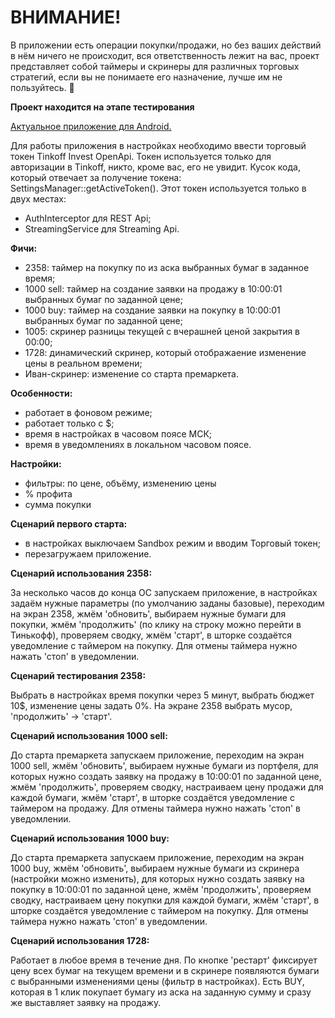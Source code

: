 # ВНИМАНИЕ!
В приложении есть операции покупки/продажи, но без ваших действий в нём ничего не происходит, вся ответственность лежит на вас, 
проект представляет собой таймеры и скринеры для различных торговых стратегий, если вы не понимаете его назначение, лучше им не пользуйтесь. 🙌

**Проект находится на этапе тестирования**

<a href="https://github.com/oostap/2358/releases">Актуальное приложение для Android.</a>

Для работы приложения в настройках необходимо ввести торговый токен Tinkoff Invest OpenApi.
Токен используется только для авторизации в Tinkoff, никто, кроме вас, его не увидит.
Кусок кода, который отвечает за получение токена: SettingsManager::getActiveToken().
Этот токен используется только в двух местах: 
- AuthInterceptor для REST Api;
- StreamingService для Streaming Api.

**Фичи:**
- 2358: таймер на покупку по из аска выбранных бумаг в заданное время;
- 1000 sell: таймер на создание заявки на продажу в 10:00:01 выбранных бумаг по заданной цене;
- 1000 buy: таймер на создание заявки на покупку в 10:00:01 выбранных бумаг по заданной цене;
- 1005: скринер разницы текущей с вчерашней ценой закрытия в 00:00;
- 1728: динамический скринер, который отображаение изменение цены в реальном времени;
- Иван-скринер: изменение со старта премаркета.

**Особенности:**
- работает в фоновом режиме;
- работает только с $;
- время в настройках в часовом поясе МСК;
- время в уведомлениях в локальном часовом поясе.

**Настройки:**
- фильтры: по цене, объёму, изменению цены
- % профита
- сумма покупки

**Сценарий первого старта:**
- в настройках выключаем Sandbox режим и вводим Торговый токен;
- перезагружаем приложение.

**Сценарий использования 2358:**

За несколько часов до конца ОС запускаем приложение, в настройках задаём нужные параметры (по умолчанию заданы базовые),
переходим на экран 2358, жмём 'обновить', выбираем нужные бумаги для покупки, жмём 'продолжить' (по клику на строку можно перейти в Тинькофф),
проверяем сводку, жмём 'старт', в шторке создаётся уведомление с таймером на покупку. Для отмены таймера нужно нажать 'стоп' в уведомлении.

**Сценарий тестирования 2358:**

Выбрать в настройках время покупки через 5 минут, выбрать бюджет 10$, изменение цены задать 0%. На экране 2358 выбрать мусор, 'продолжить' -> 'старт'.

**Сценарий использования 1000 sell:**

До старта премаркета запускаем приложение, переходим на экран 1000 sell, жмём 'обновить', выбираем нужные бумаги из портфеля, для которых нужно создать заявку
на продажу в 10:00:01 по заданной цене, жмём 'продолжить', проверяем сводку, настраиваем цену продажи для каждой бумаги, жмём 'старт',
в шторке создаётся уведомление с таймером на продажу. Для отмены таймера нужно нажать 'стоп' в уведомлении.

**Сценарий использования 1000 buy:**

До старта премаркета запускаем приложение, переходим на экран 1000 buy, жмём 'обновить', выбираем нужные бумаги из скринера (настройки можно изменить), для которых нужно создать заявку на покупку в 10:00:01 по заданной цене, жмём 'продолжить', проверяем сводку, настраиваем цену покупки для каждой бумаги, жмём 'старт',
в шторке создаётся уведомление с таймером на покупку. Для отмены таймера нужно нажать 'стоп' в уведомлении.

**Сценарий использования 1728:**

Работает в любое время в течение дня. По кнопке 'рестарт' фиксирует цену всех бумаг на текущем времени и в скринере появляются бумаги с выбранными изменениями цены (фильтр в настройках). Есть BUY, которая в 1 клик покупает бумагу из аска на заданную сумму и сразу же выставляет заявку на продажу.



